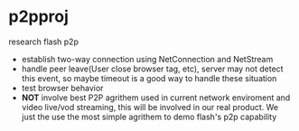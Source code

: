 p2pproj
=======

research flash p2p

* establish two-way connection using NetConnection and NetStream
* handle peer leave(User close browser tag, etc), server may not detect this event, so maybe timeout is a good way to handle these situation
* test browser behavior
* **NOT** involve best P2P agrithem used in current network enviroment and video live/vod streaming, this will be involved in our real product. We just the use the most simple agrithem to demo flash's p2p capability
